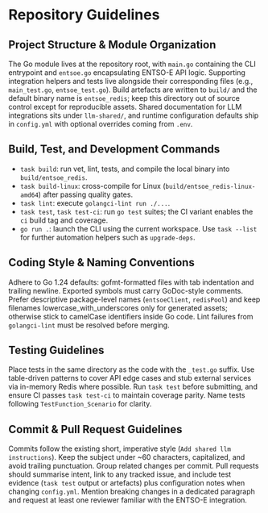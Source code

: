 # Repository Guidelines

## Project Structure & Module Organization
The Go module lives at the repository root, with `main.go` containing the CLI entrypoint and `entsoe.go` encapsulating ENTSO-E API logic. Supporting integration helpers and tests live alongside their corresponding files (e.g., `main_test.go`, `entsoe_test.go`). Build artefacts are written to `build/` and the default binary name is `entsoe_redis`; keep this directory out of source control except for reproducible assets. Shared documentation for LLM integrations sits under `llm-shared/`, and runtime configuration defaults ship in `config.yml` with optional overrides coming from `.env`.

## Build, Test, and Development Commands
- `task build`: run vet, lint, tests, and compile the local binary into `build/entsoe_redis`.
- `task build-linux`: cross-compile for Linux (`build/entsoe_redis-linux-amd64`) after passing quality gates.
- `task lint`: execute `golangci-lint run ./...`.
- `task test`, `task test-ci`: run `go test` suites; the CI variant enables the `ci` build tag and coverage.
- `go run .`: launch the CLI using the current workspace.
Use `task --list` for further automation helpers such as `upgrade-deps`.

## Coding Style & Naming Conventions
Adhere to Go 1.24 defaults: gofmt-formatted files with tab indentation and trailing newline. Exported symbols must carry GoDoc-style comments. Prefer descriptive package-level names (`entsoeClient`, `redisPool`) and keep filenames lowercase_with_underscores only for generated assets; otherwise stick to camelCase identifiers inside Go code. Lint failures from `golangci-lint` must be resolved before merging.

## Testing Guidelines
Place tests in the same directory as the code with the `_test.go` suffix. Use table-driven patterns to cover API edge cases and stub external services via in-memory Redis where possible. Run `task test` before submitting, and ensure CI passes `task test-ci` to maintain coverage parity. Name tests following `TestFunction_Scenario` for clarity.

## Commit & Pull Request Guidelines
Commits follow the existing short, imperative style (`Add shared llm instructions`). Keep the subject under ~60 characters, capitalized, and avoid trailing punctuation. Group related changes per commit. Pull requests should summarise intent, link to any tracked issue, and include test evidence (`task test` output or artefacts) plus configuration notes when changing `config.yml`. Mention breaking changes in a dedicated paragraph and request at least one reviewer familiar with the ENTSO-E integration.
